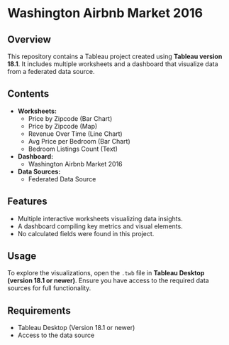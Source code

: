 # Washington Airbnb Market 2016

## Overview
This repository contains a Tableau project created using **Tableau version 18.1**. It includes multiple worksheets and a dashboard that visualize data from a federated data source.

## Contents
- **Worksheets:**
  - Price by Zipcode (Bar Chart)
  - Price by Zipcode (Map)
  - Revenue Over Time (Line Chart)
  - Avg Price per Bedroom (Bar Chart)
  - Bedroom Listings Count (Text)
- **Dashboard:**
  - Washington Airbnb Market 2016
- **Data Sources:**
  - Federated Data Source

## Features
- Multiple interactive worksheets visualizing data insights.
- A dashboard compiling key metrics and visual elements.
- No calculated fields were found in this project.

## Usage
To explore the visualizations, open the `.twb` file in **Tableau Desktop (version 18.1 or newer)**. Ensure you have access to the required data sources for full functionality.

## Requirements
- Tableau Desktop (Version 18.1 or newer)
- Access to the data source
